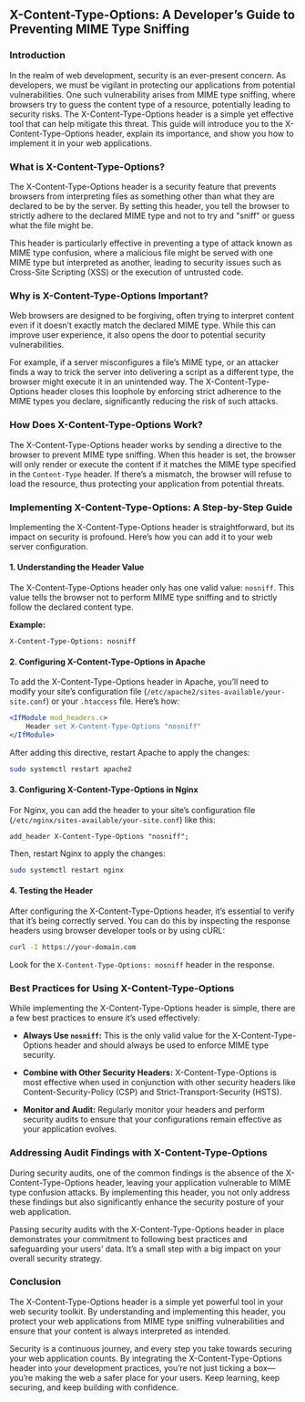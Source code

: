 ## **X-Content-Type-Options: A Developer’s Guide to Preventing MIME Type Sniffing**

### **Introduction**

In the realm of web development, security is an ever-present concern. As developers, we must be vigilant in protecting our applications from potential vulnerabilities. One such vulnerability arises from MIME type sniffing, where browsers try to guess the content type of a resource, potentially leading to security risks. The X-Content-Type-Options header is a simple yet effective tool that can help mitigate this threat. This guide will introduce you to the X-Content-Type-Options header, explain its importance, and show you how to implement it in your web applications.

### **What is X-Content-Type-Options?**

The X-Content-Type-Options header is a security feature that prevents browsers from interpreting files as something other than what they are declared to be by the server. By setting this header, you tell the browser to strictly adhere to the declared MIME type and not to try and "sniff" or guess what the file might be.

This header is particularly effective in preventing a type of attack known as MIME type confusion, where a malicious file might be served with one MIME type but interpreted as another, leading to security issues such as Cross-Site Scripting (XSS) or the execution of untrusted code.

### **Why is X-Content-Type-Options Important?**

Web browsers are designed to be forgiving, often trying to interpret content even if it doesn’t exactly match the declared MIME type. While this can improve user experience, it also opens the door to potential security vulnerabilities. 

For example, if a server misconfigures a file’s MIME type, or an attacker finds a way to trick the server into delivering a script as a different type, the browser might execute it in an unintended way. The X-Content-Type-Options header closes this loophole by enforcing strict adherence to the MIME types you declare, significantly reducing the risk of such attacks.

### **How Does X-Content-Type-Options Work?**

The X-Content-Type-Options header works by sending a directive to the browser to prevent MIME type sniffing. When this header is set, the browser will only render or execute the content if it matches the MIME type specified in the `Content-Type` header. If there’s a mismatch, the browser will refuse to load the resource, thus protecting your application from potential threats.

### **Implementing X-Content-Type-Options: A Step-by-Step Guide**

Implementing the X-Content-Type-Options header is straightforward, but its impact on security is profound. Here’s how you can add it to your web server configuration.

#### **1. Understanding the Header Value**

The X-Content-Type-Options header only has one valid value: `nosniff`. This value tells the browser not to perform MIME type sniffing and to strictly follow the declared content type.

**Example:**

```http
X-Content-Type-Options: nosniff
```

#### **2. Configuring X-Content-Type-Options in Apache**

To add the X-Content-Type-Options header in Apache, you’ll need to modify your site’s configuration file (`/etc/apache2/sites-available/your-site.conf`) or your `.htaccess` file. Here’s how:

```apache
<IfModule mod_headers.c>
    Header set X-Content-Type-Options "nosniff"
</IfModule>
```

After adding this directive, restart Apache to apply the changes:

```bash
sudo systemctl restart apache2
```

#### **3. Configuring X-Content-Type-Options in Nginx**

For Nginx, you can add the header to your site’s configuration file (`/etc/nginx/sites-available/your-site.conf`) like this:

```nginx
add_header X-Content-Type-Options "nosniff";
```

Then, restart Nginx to apply the changes:

```bash
sudo systemctl restart nginx
```

#### **4. Testing the Header**

After configuring the X-Content-Type-Options header, it’s essential to verify that it’s being correctly served. You can do this by inspecting the response headers using browser developer tools or by using cURL:

```bash
curl -I https://your-domain.com
```

Look for the `X-Content-Type-Options: nosniff` header in the response.

### **Best Practices for Using X-Content-Type-Options**

While implementing the X-Content-Type-Options header is simple, there are a few best practices to ensure it’s used effectively:

- **Always Use `nosniff`:** This is the only valid value for the X-Content-Type-Options header and should always be used to enforce MIME type security.
  
- **Combine with Other Security Headers:** X-Content-Type-Options is most effective when used in conjunction with other security headers like Content-Security-Policy (CSP) and Strict-Transport-Security (HSTS).

- **Monitor and Audit:** Regularly monitor your headers and perform security audits to ensure that your configurations remain effective as your application evolves.

### **Addressing Audit Findings with X-Content-Type-Options**

During security audits, one of the common findings is the absence of the X-Content-Type-Options header, leaving your application vulnerable to MIME type confusion attacks. By implementing this header, you not only address these findings but also significantly enhance the security posture of your web application.

Passing security audits with the X-Content-Type-Options header in place demonstrates your commitment to following best practices and safeguarding your users’ data. It’s a small step with a big impact on your overall security strategy.

### **Conclusion**

The X-Content-Type-Options header is a simple yet powerful tool in your web security toolkit. By understanding and implementing this header, you protect your web applications from MIME type sniffing vulnerabilities and ensure that your content is always interpreted as intended.

Security is a continuous journey, and every step you take towards securing your web application counts. By integrating the X-Content-Type-Options header into your development practices, you’re not just ticking a box—you’re making the web a safer place for your users. Keep learning, keep securing, and keep building with confidence.